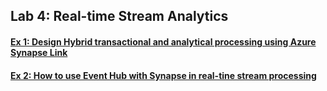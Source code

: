 ## Lab 4: Real-time Stream Analytics

#### [Ex 1: Design Hybrid transactional and analytical processing using Azure Synapse Link](lab/Query%20and%20Transform%20the%20data%20using%20serverless%20SQL%20pool.pdf)
#### [Ex 2: How to use Event Hub with Synapse in real-tine stream processing](/lab/lab4ex2.md)
